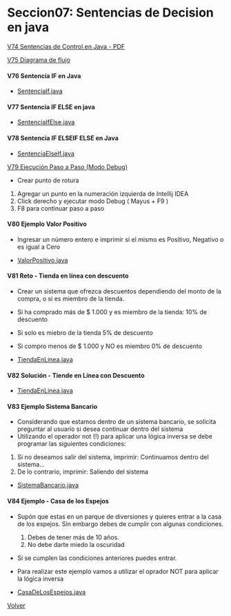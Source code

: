 # Seccion07: Sentencias de Decision en java

[V74 Sentencias de Control en Java - PDF](V74_Sentencias_de_Control_en_Java/06-01-00-SentenciasDecision-UJ.pdf)

[V75 Diagrama de flujo](https://www.udemy.com/course/universidad-java-especialista-en-java-desde-cero-a-master/learn/lecture/44838409#overview)

#### V76 Sentencia IF en Java
 * [SentenciaIf.java](V76_Sentencia_IF_en_Java/src/SentenciaIf.java)

#### V77 Sentencia IF ELSE en java
 * [SentenciaIfElse.java](V77_Sentencia_IF_ELSE_en_Java/src/SentenciaIfElse.java)

#### V78 Sentencia IF ELSEIF ELSE en Java
 * [SentenciaElseIf.java](V78_Sentencia_IF_ELSEIF_ELSE_en_Java/src/SentenciaElseIf.java)

[V79 Ejecución Paso a Paso (Modo Debug)](https://www.udemy.com/course/universidad-java-especialista-en-java-desde-cero-a-master/learn/lecture/44838447#overview)
- Crear punto de rotura
 1. Agregar un punto en la numeración izquierda de Intellij IDEA
 2. Click derecho y ejecutar modo Debug ( Mayus + F9 )
 3. F8 para continuar paso a paso 


#### V80 Ejemplo Valor Positivo
- Ingresar un número entero e imprimir si el mismo es Positivo, Negativo 
    o es igual a Cero
 * [ValorPositivo.java](V80_Ejemplo_Valor_Positivo/src/ValorPositivo.java)

#### V81 Reto - Tienda en línea con descuento
- Crear un sistema que ofrezca descuentos dependiendo del monto de la compra,
    o si es miembro de la tienda. 

- Si ha comprado más de $ 1.000 y es miembro de la tienda:
    10% de descuento

- Si solo es miebro de la tienda
    5% de descuento

- Si compro menos de $ 1.000 y NO es miembro
    0% de descuento

 * [TiendaEnLinea.java](V81_Reto_Tienda_en_Linea_con_Descuento/src/TiendaEnLinea.java)

#### V82 Solución - Tiende en Línea con Descuento
 * [TiendaEnLinea.java](V82_Solucion_Tienda_en_Linea_con_Descuento/src/TiendaEnLinea.java)

#### V83 Ejemplo Sistema Bancario
- Considerando que estamos dentro de un sistema bancario, se
    solicita preguntar al usuario si desea continuar
    dentro del sistema
- Utilizando el operador not (!) para aplicar una lógica inversa
    se debe programar las siguientes condiciones: 
1. Si no deseamos salir del sistema, imprimir:
    Continuamos dentro del sistema...
2. De lo contrario, imprimir: 
    Saliendo del sistema

 * [SistemaBancario.java](V83_Ejemplo_Sistema_Bancario/src/SistemaBancario.java)

#### V84 Ejemplo - Casa de los Espejos
- Supón que estas en un parque de diversiones y quieres entrar a la
    casa de los espejos.
    Sin  embargo debes de cumplir con algunas condiciones.
    1. Debes de tener más de 10 años. 
    2. No debe darte miedo la oscuridad
   
- Si se cumplen las condiciones anteriores puedes entrar.

- Para realizar este ejemplo vamos a utilizar el oprador NOT
    para aplicar la lógica inversa

 * [CasaDeLosEspejos.java](V84_Ejemplo_Casa_de_los_Espejos/src/CasaDeLosEspejos.java)


[Volver](../)